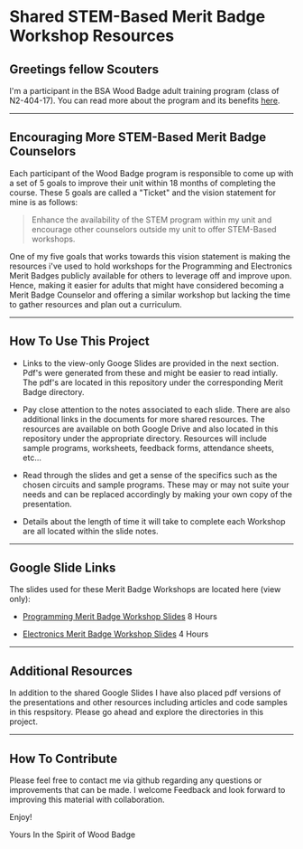 # Shared STEM-Based Merit Badge Workshop Resources

## Greetings fellow Scouters

I'm a participant in the BSA Wood Badge adult training program (class of N2-404-17). You can read more about the program and its benefits [here](https://www.scouting.org/training/adult/woodbadge/).  

---

## Encouraging More STEM-Based Merit Badge Counselors

Each participant of the Wood Badge program is responsible to come up with a set of 5 goals to improve their unit within 18 months of completing the course. These 5 goals are called a "Ticket" and the vision statement for mine is as follows:  

>Enhance the availability of the STEM program within my unit and encourage other counselors outside my unit to offer STEM-Based workshops.

One of my five goals that works towards this vision statement is making the resources i've used to hold workshops for the Programming and Electronics Merit Badges publicly available for others to leverage off and improve upon. Hence, making it easier for adults that might have considered becoming a Merit Badge Counselor and offering a similar workshop but lacking the time to gather resources and plan out a curriculum.

---

## How To Use This Project

* Links to the view-only Googe Slides are provided in the next section. Pdf's were generated from these and might be easier to read intially. The pdf's are located in this repository under the corresponding Merit Badge directory.

* Pay close attention to the notes associated to each slide. There are also additional links in the documents for more shared resources. The resources are available on both Google Drive and also located in this repository under the appropriate directory. Resources will include sample programs, worksheets, feedback forms, attendance sheets, etc...

* Read through the slides and get a sense of the specifics such as the chosen circuits and sample programs. These may or may not suite your needs and can be replaced accordingly by making your own copy of the presentation.

* Details about the length of time it will take to complete each Workshop are all located within the slide notes.

---

## Google Slide Links

The slides used for these Merit Badge Workshops are located here (view only):

* [Programming Merit Badge Workshop Slides](https://docs.google.com/presentation/d/1VjoufLoqhBCsMO6euw0kX4V9obhaQ6QXGWrV9fbSBCc/edit?usp=sharing) 8 Hours

* [Electronics Merit Badge Workshop Slides](https://docs.google.com/presentation/d/11fFiqbtCuwAG3z8iGx0sVSC9XyJ8Juk7A6Yp1b4ZbGA/edit?usp=sharing) 4 Hours

---

## Additional Resources

In addition to the shared Google Slides I have also placed pdf versions of the presentations and other resources including articles and code samples in this respsitory. Please go ahead and explore the directories in this project.

---

## How To Contribute

Please feel free to contact me via github regarding any questions or improvements that can be made. I welcome Feedback and look forward to improving this material with collaboration.

Enjoy!

Yours In the Spirit of Wood Badge

